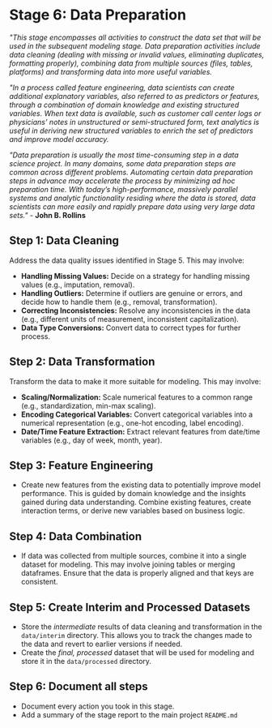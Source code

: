 # Stage 6: Data Preparation
_"This stage encompasses all activities to construct the data set that will be used in the subsequent modeling stage. Data preparation activities include data cleaning (dealing with missing or invalid values, eliminating duplicates, formatting properly), combining data from multiple sources (files, tables, platforms) and transforming data into more useful variables._

_"In a process called feature engineering, data scientists can create additional explanatory variables, also referred to as predictors or features, through a combination of domain knowledge and existing structured variables. When text data is available, such as customer call center logs or physicians’ notes in unstructured or semi-structured form, text analytics is useful in deriving new structured variables to enrich the set of predictors and improve model accuracy._

_"Data preparation is usually the most time-consuming step in a data science project. In many domains, some data preparation steps are common across different problems. Automating certain data preparation steps in advance may accelerate the process by minimizing ad hoc preparation time. With today’s high-performance, massively parallel systems and analytic functionality residing where the data is stored, data scientists can more easily and rapidly prepare data using very large data sets."_ - **John B. Rollins**

## Step 1: Data Cleaning
Address the data quality issues identified in Stage 5. This may involve:

*   **Handling Missing Values:** Decide on a strategy for handling missing values (e.g., imputation, removal).
*   **Handling Outliers:** Determine if outliers are genuine or errors, and decide how to handle them (e.g., removal, transformation).
*   **Correcting Inconsistencies:** Resolve any inconsistencies in the data (e.g., different units of measurement, inconsistent capitalization).
*   **Data Type Conversions:** Convert data to correct types for further process.

## Step 2: Data Transformation
Transform the data to make it more suitable for modeling. This may involve:

*   **Scaling/Normalization:** Scale numerical features to a common range (e.g., standardization, min-max scaling).
*   **Encoding Categorical Variables:** Convert categorical variables into a numerical representation (e.g., one-hot encoding, label encoding).
*   **Date/Time Feature Extraction:** Extract relevant features from date/time variables (e.g., day of week, month, year).

## Step 3: Feature Engineering
* Create new features from the existing data to potentially improve model performance. This is guided by domain knowledge and the insights gained during data understanding. Combine existing features, create interaction terms, or derive new variables based on business logic.

## Step 4: Data Combination
* If data was collected from multiple sources, combine it into a single dataset for modeling. This may involve joining tables or merging dataframes. Ensure that the data is properly aligned and that keys are consistent.

## Step 5: Create Interim and Processed Datasets
* Store the *intermediate* results of data cleaning and transformation in the `data/interim` directory. This allows you to track the changes made to the data and revert to earlier versions if needed.
* Create the *final, processed* dataset that will be used for modeling and store it in the `data/processed` directory.

## Step 6: Document all steps
* Document every action you took in this stage.
* Add a summary of the stage report to the main project `README.md`